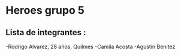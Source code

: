 # Heroes grupo 5
## Lista de integrantes :
-Rodrigo Alvarez, 28 años, Quilmes
-Camila Acosta
-Agustin Benitez
